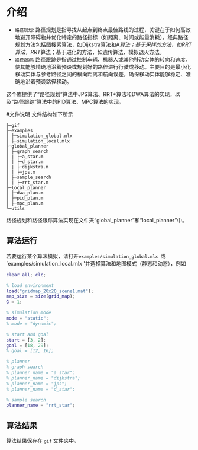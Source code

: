 # 介绍
* `路径规划`: 路径规划是指寻找从起点到终点最佳路线的过程，关键在于如何高效地避开障碍物并优化特定的路径指标（如距离、时间或能量消耗）。经典路径规划方法包括图搜索算法，如Dijkstra算法和A*算法；基于采样的方法，如RRT算法，RRT*算法；基于进化的方法，如遗传算法、模拟退火方法。
* `路径跟踪`: 路径跟踪是指通过控制车辆、机器人或其他移动实体的转向和速度，使其能够精确地沿着预设或规划好的路径进行行驶或移动。主要目的是最小化移动实体与参考路径之间的横向距离和航向误差，确保移动实体能够稳定、准确地沿着预设路径移动。

这个库提供了“路径规划”算法中JPS算法、RRT*算法和DWA算法的实现，以及“路径跟踪”算法中的PID算法、MPC算法的实现。

#文件说明
文件结构如下所示

```
├─gif
├─examples
│ ├─simulation_global.mlx
│ ├─simulation_local.mlx
├─global_planner
│ ├─graph_search
│ | ├─a_star.m
│ | ├─d_star.m
│ | ├─dijkstra.m
│ | ├─jps.m
│ ├─sample_search
│ | ├─rrt_star.m
├─local_planner
│ ├─dwa_plan.m
│ ├─pid_plan.m
│ ├─mpc_plan.m
└─utils
```

路径规划和路径跟踪算法实现在文件夹“global_planner”和“local_planner”中。

## 算法运行
若要运行某个算法模拟，请打开`examples/simulation_global.mlx `或`examples/simulation_local.mlx '并选择算法和地图模式（静态和动态），例如

```matlab
clear all; clc;

% load environment
load("gridmap_20x20_scene1.mat");
map_size = size(grid_map);
G = 1;

% simulation mode
mode = "static";
% mode = "dynamic";

% start and goal
start = [3, 2];
goal = [18, 29];
% goal = [12, 16];

% planner
% graph search
% planner_name = "a_star";
% planner_name = "dijkstra";
% planner_name = "jps";
% planner_name = "d_star";

% sample search
planner_name = "rrt_star";
```



## 算法结果
算法结果保存在 `gif` 文件夹中。
